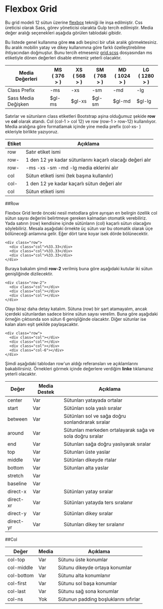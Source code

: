 # Flexbox Grid
Bu grid modeli 12 sütun üzerine [flexbox](http://www.w3schools.com/css/css3_flexbox.asp) tekniği ile inşa edilmiştir. Css üreticisi olarak Sass, görev yöneticisi olarakta Gulp tercih edilmiştir. Media değer aralığı seçenekleri aşağıda görülen tablodaki gibidir.

Bu listede genel kullanıma göre **ms** adlı beşinci bir ufak aralık görmektesiniz. Bu aralık mobilin yatay ve dikey kullanımına göre farklı özelleştirebilme ihtiyacından doğmuştur. Bunu tercih etmeseniz [grid.scss](https://github.com/thealico/flexboxgrid/blob/master/src/style/grid.scss) dosyasından ms etiketiyle dönen değerleri disable etmeniz yeterli olacaktır.


| Media Değerleri      | MS <br> ( 376 > )  | XS <br> ( 568 > ) | SM <br> ( 768 > )  |   MD <br> ( 1024 > )  |  LG <br> ( 1280 > )  |
| ---                  | ---                | ---               | ---                |  ---                  | ---                  |
| Class Prefix         | -ms                | -xs               |  -sm               |  -md                  | -lg                 |
| Sass Media Değişken  |  $gl-ms            |  $gl-xs           |  $gl-sm            |  $gl-md               | $gl-lg               |


Satırlar ve sütunların class etiketleri  Bootstrap aşina olduğumuz şekide  **row** ve **col** olarak atandı. Col (col-1 > col 12) ve row (row-1 > row-12) kullanılıyor. Media aralığına göre formatlamak içinde yine media prefix (col-xs- ) ekleriyle birlikte yazıyoruz.


| Etiket    | Açıklama                                                       |
| ---       | ---                                                            |
| row       | Satır etiket ismi                                              |
| row-      | 1 den 12 ye kadar sütunlarını kaçarlı olacağı değeri alır      | 
| row-      | -ms -xs -sm -md -lg media eklerini alır                        |
| col       | Sütun etiketi ismi (tek başına kullanılır)                     |
| col-      | 1 den 12 ye kadar kaçarlı sütun değeri alır                    |
| col       | Sütun etiketi ismi                                             |


##Row

Flexbox Grid lerde  önceki nesil metodlara göre ayrışan en belirgin özellik col sütun sayısı değerini belirtmeye gereken kalmadan otomatik verebiliriz. Yada satırın (row) kendisine içinde sütünların (col) kaçarlı sütun olacağını söylebiliriz. Mesala aşağıdaki örnekte üç sütun var bu otomatik olarak üçe bölüneceği anlamına gelir. Eğer dört tane koyar isek dörde bölünecektir.

```
<div class="row">
  <div class="col">%33.33</div>
  <div class="col">%33.33</div>
  <div class="col">%33.33</div>
</div>
```

Buraya bakalım şimdi **row-2** verilmiş buna göre aşağıdaki kutular iki sütun genişliğinde dizilecektir. 

```
<div class="row-2">
  <div class="col"></div>
  <div class="col"></div>
  <div class="col"></div>
</div>
```
Olayı biraz daha detay katalım. Sütuna (row) bir şart atamayalım, ancak içerdeki sütunlardan sadece birine sütun sayısı verelim. Buna göre aşağıdaki örneğin çıktısında son sütun 6 genişliğinde olacaktır. Diğer sütunlar ise kalan alanı eşit şekilde paylaşacaktır.

```
<div class="row">
  <div class="col"></div>
  <div class="col"></div>
  <div class="col"></div>
  <div class="col-6"></div>
</div>
```

Şimdi aşağıdaki tablodan row'un aldığı referansları ve açıklamlarını bakabilirsiniz. Örnekleri görmek içinde değerlere verdiğim **linke** tıklamanız yeterli olacaktır.


| Değer               | Media Destek | Açıklama |
| ------------------- | ----- | ------------------------ |
| center              | Var   | Sütunları yatayada ortalar|
| start               | Var   | Sütünları sola yaslı sıralar |
| between             | Var   | Sütünları sol ve sağa doğru sonlandırarak sıralar |
| around              | Var   | Sütunları merkeden ortalayarak sağa ve sola doğru sıralar |
| end                 | Var   | Sütunları sağa doğru yaslıyarak sıralar|
| top                 | Var   | Sütunları üste yaslar |
| middle              | Var   | Sütünları dikeyde rtalar|
| bottom              | Var   | Sütunları alta yaslar|
| stretch             | Var   ||
| baseline            | Var   ||
| direct-x            | Var   | Sütünları yatay sıralar |
| direct-xr           | Var   | Sütünları yatayda ters sıralanır  |
| direct-y            | Var   | Sütünları dikey sıralar|
| direct-yr           | Var   | Sütunları dikey ter sıralanır |


##Col


| Değer               | Media | Açıklama |
| ------------------- | ----- | ------------------------ |
| col-top             | Var   | Sütunu üste konumlar |
| col-middle          | Var   | Sütunu dikeyde ortaya konumlar |
| col-bottom          | Var   | Sütunu alta konumlanır |
| col-first           | Var   | Sütunu sol başa konumlar |
| col-last            | Var   | Sütunu sağ sona konumlar |
| col-ns              | Yok   | Sütunun padding boşluklarını sıfırlar |








